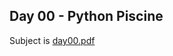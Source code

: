 ## Day 00 - Python Piscine

Subject is [day00.pdf](https://github.com/lavrenovamaria/21-python-piscine/files/7127750/day00.pdf)
